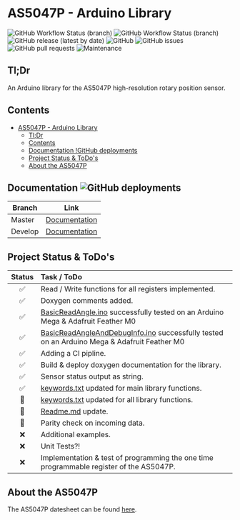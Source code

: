 # AS5047P - Arduino Library

![GitHub Workflow Status (branch)](https://img.shields.io/github/workflow/status/jonas-merkle/AS5047P/Arduino-Library-CI/master?label=build%20master) ![GitHub Workflow Status (branch)](https://img.shields.io/github/workflow/status/jonas-merkle/AS5047P/Arduino-Library-CI/develop?label=build%20develop) ![GitHub release (latest by date)](https://img.shields.io/github/v/release/jonas-merkle/AS5047P) ![GitHub](https://img.shields.io/github/license/jonas-merkle/AS5047P) ![GitHub issues](https://img.shields.io/github/issues/jonas-merkle/AS5047P) ![GitHub pull requests](https://img.shields.io/github/issues-pr/jonas-merkle/AS5047P) ![Maintenance](https://img.shields.io/maintenance/yes/2021)

## Tl;Dr

An Arduino library for the AS5047P high-resolution rotary position sensor.

## Contents

- [AS5047P - Arduino Library](#as5047p---arduino-library)
  - [Tl;Dr](#tldr)
  - [Contents](#contents)
  - [Documentation !GitHub deployments](#documentation-)
  - [Project Status & ToDo's](#project-status--todos)
  - [About the AS5047P](#about-the-as5047p)

## Documentation ![GitHub deployments](https://img.shields.io/github/deployments/jonas-merkle/AS5047P/github-pages)

| Branch | Link |
|--------|------|
| Master | [Documentation](https://jonas-merkle.github.io/AS5047P/docs/master/html/index.html) |
| Develop | [Documentation](https://jonas-merkle.github.io/AS5047P/docs/develop/html/index.html) |

## Project Status & ToDo's

| Status | Task / ToDo |
|:------:|:------------|
|   ✅   | Read / Write functions for all registers implemented. |
|   ✅   | Doxygen comments added. |
|   ✅   | [BasicReadAngle.ino](examples/BasicReadAngle/BasicReadAngle.ino) successfully tested on an Arduino Mega & Adafruit Feather M0 |
|   ✅   | [BasicReadAngleAndDebugInfo.ino](examples/BasicReadAngleAndDebugInfo/BasicReadAngleAndDebugInfo.ino) successfully tested on an Arduino Mega & Adafruit Feather M0 |
|   ✅   | Adding a CI pipline. |
|   ✅   | Build & deploy doxygen documentation for the library. |
|   ✅   | Sensor status output as string. |
|   ✅   | [keywords.txt](keywords.txt) updated for main library functions. |
|   🚧   | [keywords.txt](keywords.txt) updated for all library functions. |
|   🚧   | [Readme.md](README.md) update.|
|   🚧   | Parity check on incoming data. |
|   ❌   | Additional examples. |
|   ❌   | Unit Tests?! |
|   ❌   | Implementation & test of programming the one time programmable register of the AS5047P. |

## About the AS5047P

The AS5047P datesheet can be found [here](https://ams.com/documents/20143/36005/AS5047P_DS000324_2-00.pdf/a7d44138-51f1-2f6e-c8b6-2577b369ace8).
